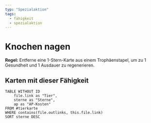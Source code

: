 ```yaml
---
typ: "Spezialaktion"
tags:   
  - fähigkeit
  - spezialaktion
---  
```


# Knochen nagen
**Regel:** Entferne eine 1-Stern-Karte aus einem Trophäenstapel, um zu 1 Gesundheit und 1 Ausdauer zu regenerieren.

## Karten mit dieser Fähigkeit  
```dataview 
TABLE WITHOUT ID   
	file.link as "Tier",   
	sterne as "Sterne",   
	ap as "AP-Kosten" 
FROM #tierkarte 
WHERE contains(file.outlinks, this.file.link) 
SORT sterne DESC